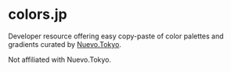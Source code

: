 # colors.jp

Developer resource offering easy copy-paste of color palettes and gradients curated by [Nuevo.Tokyo](https://www.nuevo.tokyo/).

Not affiliated with Nuevo.Tokyo.
